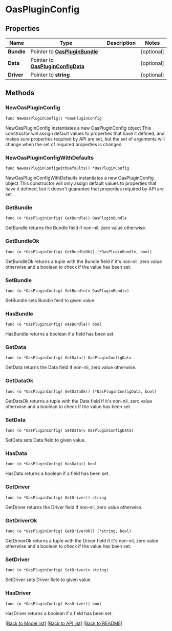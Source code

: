# OasPluginConfig

## Properties

Name | Type | Description | Notes
------------ | ------------- | ------------- | -------------
**Bundle** | Pointer to [**OasPluginBundle**](OasPluginBundle.md) |  | [optional] 
**Data** | Pointer to [**OasPluginConfigData**](OasPluginConfigData.md) |  | [optional] 
**Driver** | Pointer to **string** |  | [optional] 

## Methods

### NewOasPluginConfig

`func NewOasPluginConfig() *OasPluginConfig`

NewOasPluginConfig instantiates a new OasPluginConfig object
This constructor will assign default values to properties that have it defined,
and makes sure properties required by API are set, but the set of arguments
will change when the set of required properties is changed

### NewOasPluginConfigWithDefaults

`func NewOasPluginConfigWithDefaults() *OasPluginConfig`

NewOasPluginConfigWithDefaults instantiates a new OasPluginConfig object
This constructor will only assign default values to properties that have it defined,
but it doesn't guarantee that properties required by API are set

### GetBundle

`func (o *OasPluginConfig) GetBundle() OasPluginBundle`

GetBundle returns the Bundle field if non-nil, zero value otherwise.

### GetBundleOk

`func (o *OasPluginConfig) GetBundleOk() (*OasPluginBundle, bool)`

GetBundleOk returns a tuple with the Bundle field if it's non-nil, zero value otherwise
and a boolean to check if the value has been set.

### SetBundle

`func (o *OasPluginConfig) SetBundle(v OasPluginBundle)`

SetBundle sets Bundle field to given value.

### HasBundle

`func (o *OasPluginConfig) HasBundle() bool`

HasBundle returns a boolean if a field has been set.

### GetData

`func (o *OasPluginConfig) GetData() OasPluginConfigData`

GetData returns the Data field if non-nil, zero value otherwise.

### GetDataOk

`func (o *OasPluginConfig) GetDataOk() (*OasPluginConfigData, bool)`

GetDataOk returns a tuple with the Data field if it's non-nil, zero value otherwise
and a boolean to check if the value has been set.

### SetData

`func (o *OasPluginConfig) SetData(v OasPluginConfigData)`

SetData sets Data field to given value.

### HasData

`func (o *OasPluginConfig) HasData() bool`

HasData returns a boolean if a field has been set.

### GetDriver

`func (o *OasPluginConfig) GetDriver() string`

GetDriver returns the Driver field if non-nil, zero value otherwise.

### GetDriverOk

`func (o *OasPluginConfig) GetDriverOk() (*string, bool)`

GetDriverOk returns a tuple with the Driver field if it's non-nil, zero value otherwise
and a boolean to check if the value has been set.

### SetDriver

`func (o *OasPluginConfig) SetDriver(v string)`

SetDriver sets Driver field to given value.

### HasDriver

`func (o *OasPluginConfig) HasDriver() bool`

HasDriver returns a boolean if a field has been set.


[[Back to Model list]](../README.md#documentation-for-models) [[Back to API list]](../README.md#documentation-for-api-endpoints) [[Back to README]](../README.md)



